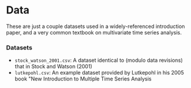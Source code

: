 # Data

These are just a couple datasets used in a widely-referenced introduction paper, and a very
common textbook on multivariate time series analysis.



### Datasets
- `stock_watson_2001.csv`: A dataset identical to (modulo data revisions) that in Stock and
Watson (2001)
- `lutkepohl.csv`: An example dataset provided by Lutkepohl in his 2005 book "New
Introduction to Multiple Time Series Analysis
